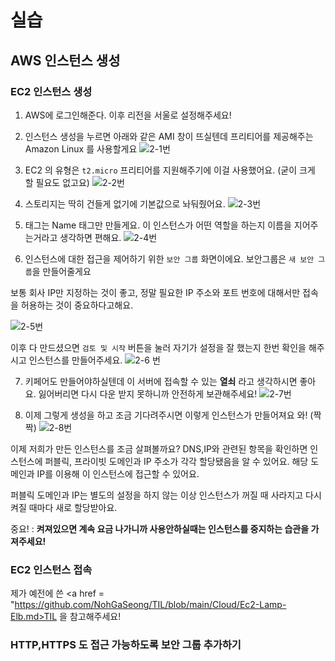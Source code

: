 # 실습
## AWS 인스턴스 생성
### EC2 인스턴스 생성

1. AWS에 로그인해준다. 이후 리전을 서울로 설정해주세요!
2. 인스턴스 생성을 누르면 아래와 같은 AMI 창이 뜨실텐데 프리티어를 제공해주는 Amazon Linux 를 사용할게요
![2-1번](https://user-images.githubusercontent.com/82383294/141995427-45b6e1e7-a09d-4bcd-ae79-4e7ac5b9d7e3.png)

3. EC2 의 유형은 `t2.micro` 프리티어를 지원해주기에 이걸 사용했어요. (굳이 크게 할 필요도 없고요)
![2-2번](https://user-images.githubusercontent.com/82383294/141995429-24071eb1-6f7b-48f5-8ae9-270a80f1ff4f.png)

4. 스토리지는 딱히 건들게 없기에 기본값으로 놔둬줬어요.
![2-3번](https://user-images.githubusercontent.com/82383294/141995431-aa1a0bc8-ebd5-4da2-addc-f1a0c1931cc9.png)

5. 태그는 Name 태그만 만들게요. 이 인스턴스가 어떤 역할을 하는지 이름을 지어주는거라고 생각하면 편해요.
![2-4번](https://user-images.githubusercontent.com/82383294/141995433-bb7b567b-7ea1-4063-95c5-28326ee3d897.png)

6. 인스턴스에 대한 접근을 제어하기 위한 `보안 그룹` 화면이에요. 보안그룹은 `새 보안 그룹`을 만들어줄게요 

  보통 회사 IP만 지정하는 것이 좋고, 정말 필요한 IP 주소와 포트 번호에 대해서만 접속을 허용하는 것이 중요하다고해요.
  
![2-5번](https://user-images.githubusercontent.com/82383294/141995434-1edd1eaa-74b0-40ae-9dde-9f929aa968a6.png)

이후 다 만드셨으면 `검토 및 시작` 버튼을 눌러 자기가 설정을 잘 했는지 한번 확인을 해주시고 인스턴스를 만들어주세요. 
![2-6 번](https://user-images.githubusercontent.com/82383294/141995435-05b00fac-0a69-4266-922b-310a9ad1c177.png)

7. 키페어도 만들어야하실텐데 이 서버에 접속할 수 있는 <b>열쇠</b> 라고 생각하시면 좋아요. 잃어버리면 다시 다운 받지 못하니까 안전하게 보관해주세요!
![2-7번](https://user-images.githubusercontent.com/82383294/141995436-0c642fe2-ad27-4c4e-b320-da0c526aee26.png)

8. 이제 그렇게 생성을 하고 조금 기다려주시면 이렇게 인스턴스가 만들어져요 와! (짝짝)
![2-8번](https://user-images.githubusercontent.com/82383294/141995390-036fec1f-a3af-4960-a2a3-ead8e4dcf441.png)

이제 저희가 만든 인스턴스를 조금 살펴볼까요? DNS,IP와 관련된 항목을 확인하면 인스턴스에 퍼블릭, 프라이빗 도메인과 IP 주소가 각각 할당됐음을 알 수 있어요. 해당 도메인과 IP를 이용해 이 인스턴스에 접근할 수 있어요.

퍼블릭 도메인과 IP는 별도의 설정을 하지 않는 이상 인스턴스가 꺼질 때 사라지고 다시 켜질 때마다 새로 할당받아요.

중요! : <b>켜져있으면 계속 요금 나가니까 사용안하실때는 인스턴스를 중지하는 습관을 가져주세요!</b>

### EC2 인스턴스 접속
제가 예전에 쓴 <a href = "https://github.com/NohGaSeong/TIL/blob/main/Cloud/Ec2-Lamp-Elb.md>TIL</a> 을 참고해주세요!
  
### HTTP,HTTPS 도 접근 가능하도록 보안 그룹 추가하기
